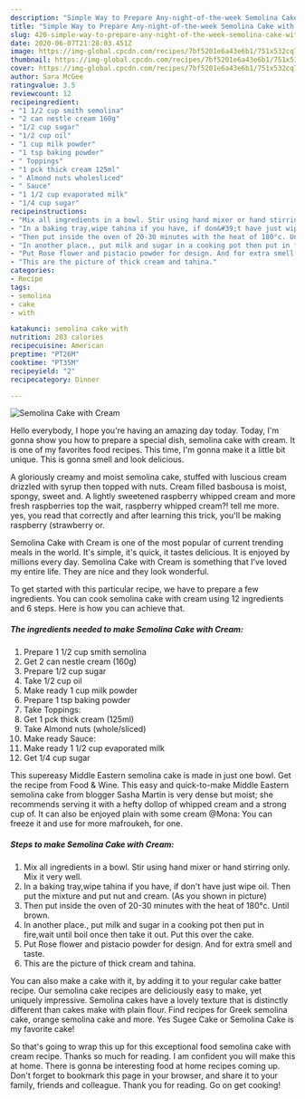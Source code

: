 ```yaml
---
description: "Simple Way to Prepare Any-night-of-the-week Semolina Cake with Cream"
title: "Simple Way to Prepare Any-night-of-the-week Semolina Cake with Cream"
slug: 420-simple-way-to-prepare-any-night-of-the-week-semolina-cake-with-cream
date: 2020-06-07T21:28:03.451Z
image: https://img-global.cpcdn.com/recipes/7bf5201e6a43e6b1/751x532cq70/semolina-cake-with-cream-recipe-main-photo.jpg
thumbnail: https://img-global.cpcdn.com/recipes/7bf5201e6a43e6b1/751x532cq70/semolina-cake-with-cream-recipe-main-photo.jpg
cover: https://img-global.cpcdn.com/recipes/7bf5201e6a43e6b1/751x532cq70/semolina-cake-with-cream-recipe-main-photo.jpg
author: Sara McGee
ratingvalue: 3.5
reviewcount: 12
recipeingredient:
- "1 1/2 cup smith semolina"
- "2 can nestle cream 160g"
- "1/2 cup sugar"
- "1/2 cup oil"
- "1 cup milk powder"
- "1 tsp baking powder"
- " Toppings"
- "1 pck thick cream 125ml"
- " Almond nuts wholesliced"
- " Sauce"
- "1 1/2 cup evaporated milk"
- "1/4 cup sugar"
recipeinstructions:
- "Mix all ingredients in a bowl. Stir using hand mixer or hand stirring only. Mix it very well."
- "In a baking tray,wipe tahina if you have, if don&#39;t have just wipe oil. Then put the mixture and put nut and cream. (As you shown in picture)"
- "Then put inside the oven of 20-30 minutes with the heat of 180°c. Until brown."
- "In another place., put milk and sugar in a cooking pot then put in fire,wait until boil once then take it out. Put this over the cake."
- "Put Rose flower and pistacio powder for design. And for extra smell and taste."
- "This are the picture of thick cream and tahina."
categories:
- Recipe
tags:
- semolina
- cake
- with

katakunci: semolina cake with 
nutrition: 203 calories
recipecuisine: American
preptime: "PT26M"
cooktime: "PT35M"
recipeyield: "2"
recipecategory: Dinner

---
```



![Semolina Cake with Cream](https://img-global.cpcdn.com/recipes/7bf5201e6a43e6b1/751x532cq70/semolina-cake-with-cream-recipe-main-photo.jpg)

Hello everybody, I hope you're having an amazing day today. Today, I'm gonna show you how to prepare a special dish, semolina cake with cream. It is one of my favorites food recipes. This time, I'm gonna make it a little bit unique. This is gonna smell and look delicious.

A gloriously creamy and moist semolina cake, stuffed with luscious cream drizzled with syrup then topped with nuts. Cream filled basbousa is moist, spongy, sweet and. A lightly sweetened raspberry whipped cream and more fresh raspberries top the wait, raspberry whipped cream?! tell me more. yes, you read that correctly and after learning this trick, you&#39;ll be making raspberry (strawberry or.

Semolina Cake with Cream is one of the most popular of current trending meals in the world. It's simple, it's quick, it tastes delicious. It is enjoyed by millions every day. Semolina Cake with Cream is something that I've loved my entire life. They are nice and they look wonderful.


To get started with this particular recipe, we have to prepare a few ingredients. You can cook semolina cake with cream using 12 ingredients and 6 steps. Here is how you can achieve that.

<!--inarticleads1-->

##### The ingredients needed to make Semolina Cake with Cream:

1. Prepare 1 1/2 cup smith semolina
1. Get 2 can nestle cream (160g)
1. Prepare 1/2 cup sugar
1. Take 1/2 cup oil
1. Make ready 1 cup milk powder
1. Prepare 1 tsp baking powder
1. Take  Toppings:
1. Get 1 pck thick cream (125ml)
1. Take  Almond nuts (whole/sliced)
1. Make ready  Sauce:
1. Make ready 1 1/2 cup evaporated milk
1. Get 1/4 cup sugar


This supereasy Middle Eastern semolina cake is made in just one bowl. Get the recipe from Food &amp; Wine. This easy and quick-to-make Middle Eastern semolina cake from blogger Sasha Martin is very dense but moist; she recommends serving it with a hefty dollop of whipped cream and a strong cup of. It can also be enjoyed plain with some cream @Mona: You can freeze it and use for more mafroukeh, for one. 

<!--inarticleads2-->

##### Steps to make Semolina Cake with Cream:

1. Mix all ingredients in a bowl. Stir using hand mixer or hand stirring only. Mix it very well.
1. In a baking tray,wipe tahina if you have, if don&#39;t have just wipe oil. Then put the mixture and put nut and cream. (As you shown in picture)
1. Then put inside the oven of 20-30 minutes with the heat of 180°c. Until brown.
1. In another place., put milk and sugar in a cooking pot then put in fire,wait until boil once then take it out. Put this over the cake.
1. Put Rose flower and pistacio powder for design. And for extra smell and taste.
1. This are the picture of thick cream and tahina.


You can also make a cake with it, by adding it to your regular cake batter recipe. Our semolina cake recipes are deliciously easy to make, yet uniquely impressive. Semolina cakes have a lovely texture that is distinctly different than cakes make with plain flour. Find recipes for Greek semolina cake, orange semolina cake and more. Yes Sugee Cake or Semolina Cake is my favorite cake! 

So that's going to wrap this up for this exceptional food semolina cake with cream recipe. Thanks so much for reading. I am confident you will make this at home. There is gonna be interesting food at home recipes coming up. Don't forget to bookmark this page in your browser, and share it to your family, friends and colleague. Thank you for reading. Go on get cooking!
